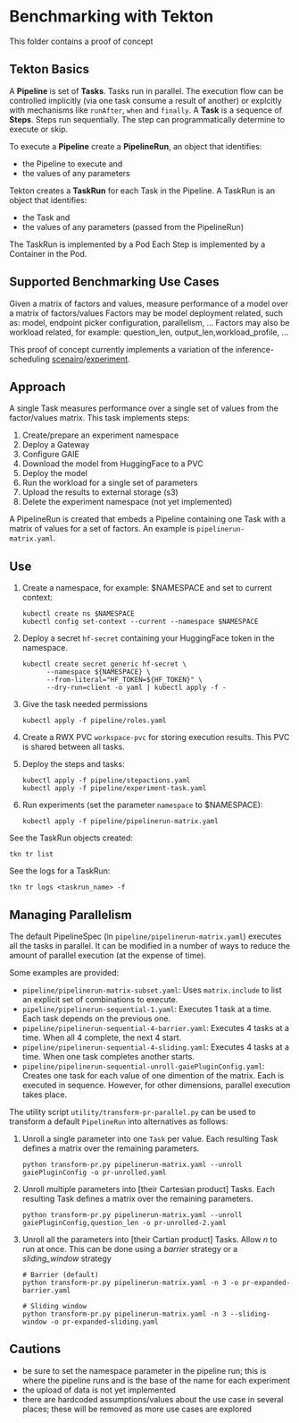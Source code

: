 # Benchmarking with Tekton

This folder contains a proof of concept 

## Tekton Basics
A **Pipeline** is set of **Tasks**. Tasks run in parallel. The execution flow can be controlled implicitly (via one task consume a result of another) or explcitly with mechanisms like `runAfter`, `when` and `finally`.
A **Task** is a sequence of **Steps**. Steps run sequentially. The step can programmatically determine to execute or skip.

To execute a **Pipeline** create a **PipelineRun**, 
an object that identifies:
 - the Pipeline to execute and 
 - the values of any parameters

Tekton creates a **TaskRun** for each Task in the Pipeline.
A TaskRun is an object that identifies: 
 - the Task and 
 - the values of any parameters (passed from the PipelineRun)

The TaskRun is implemented by a Pod
Each Step is implemented by a Container in the Pod.

## Supported Benchmarking Use Cases

Given a matrix of factors and values, measure performance of a model over a matrix of factors/values
Factors may be model deployment related, such as: model, endpoint picker configuration, parallelism, ...
Factors may also be workload related, for example: question_len, output_len,workload_profile, ...

This proof of concept currently implements a variation of the inference-scheduling [scenairo](https://github.com/llm-d/llm-d-benchmark/blob/main/scenarios/guides/inference-scheduling.sh)/[experiment](https://github.com/llm-d/llm-d-benchmark/blob/main/experiments/inference-scheduling.yaml).

## Approach

A single Task measures performance over a single set of values from the factor/values matrix. This task implements steps:

1. Create/prepare an experiment namespace
2. Deploy a Gateway
3. Configure GAIE
4. Download the model from HuggingFace to a PVC
5. Deploy the model
6. Run the workload for a single set of parameters
7. Upload the results to external storage (s3)
8. Delete the experiment namespace (not yet implemented)

A PipelineRun is created that embeds a Pipeline containing one Task with a matrix of values for a set of factors.  An example is `pipelinerun-matrix.yaml`.

## Use

1. Create a namespace, for example: $NAMESPACE and set to current context:
    ```shell
    kubectl create ns $NAMESPACE
    kubectl config set-context --current --namespace $NAMESPACE
    ```
2. Deploy a secret `hf-secret` containing your HuggingFace token in the namespace.
    ```shell
    kubectl create secret generic hf-secret \
          --namespace ${NAMESPACE} \
          --from-literal="HF_TOKEN=${HF_TOKEN}" \
          --dry-run=client -o yaml | kubectl apply -f -
    ```
3. Give the task needed permissions
    ```shell
    kubectl apply -f pipeline/roles.yaml
    ```

4. Create a RWX PVC `workspace-pvc` for storing execution results. This PVC is shared between all tasks.

5. Deploy the steps and tasks:
    ```shell
    kubectl apply -f pipeline/stepactions.yaml
    kubectl apply -f pipeline/experiment-task.yaml
    ```
6. Run experiments (set the parameter `namespace` to $NAMESPACE):
    ```shell
    kubectl apply -f pipeline/pipelinerun-matrix.yaml
    ```

See the TaskRun objects created:

```shell
tkn tr list
```

See the logs for a TaskRun:

```shell
tkn tr logs <taskrun_name> -f
```

## Managing Parallelism

The default PipelineSpec (in `pipeline/pipelinerun-matrix.yaml`) executes all the tasks in parallel. It can be modified in a number of ways to reduce the amount of parallel execution (at the expense of time).

Some examples are provided:

- `pipeline/pipelinerun-matrix-subset.yaml`: Uses `matrix.include` to list an explicit set of combinations to execute.
- `pipeline/pipelinerun-sequential-1.yaml`: Executes 1 task at a time. Each task depends on the previous one.
- `pipeline/pipelinerun-sequential-4-barrier.yaml`: Executes 4 tasks at a time. When all 4 complete, the next 4 start.
- `pipeline/pipelinerun-sequential-4-sliding.yaml`: Executes 4 tasks at a time. When one task completes another starts.
- `pipeline/pipelinerun-sequential-unroll-gaiePluginConfig.yaml`: Creates one task for each value of one dimention of the matrix. Each is executed in sequence. However, for other dimensions, parallel execution takes place.

The utility script `utility/transform-pr-parallel.py` can be used to transform a default `PipelineRun` into alternatives as follows:

1. Unroll a single parameter into one `Task` per value. Each resulting Task defines a matrix over the remaining parameters.

    ```shell
    python transform-pr.py pipelinerun-matrix.yaml --unroll gaiePluginConfig -o pr-unrolled.yaml
    ```

2. Unroll multiple parameters into [their Cartesian product] Tasks. Each resulting Task defines a matrix over the remaining parameters.

    ```shell
    python transform-pr.py pipelinerun-matrix.yaml --unroll gaiePluginConfig,question_len -o pr-unrolled-2.yaml
    ```

3. Unroll all the parameters into [their Cartian product] Tasks. Allow _n_ to run at once. This can be done using a _barrier_ strategy or a _sliding_window_ strategy

    ```shell
    # Barrier (default)
    python transform-pr.py pipelinerun-matrix.yaml -n 3 -o pr-expanded-barrier.yaml

    # Sliding window
    python transform-pr.py pipelinerun-matrix.yaml -n 3 --sliding-window -o pr-expanded-sliding.yaml
    ```

## Cautions

- be sure to set the namespace parameter in the pipeline run; this is where the pipeline runs and is the base of the name for each experiment
- the upload of data is not yet implemented
- there are hardcoded assumptions/values about the use case in several places; these will be removed as more use cases are explored
